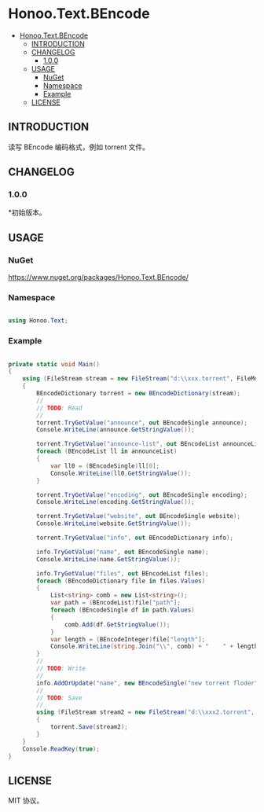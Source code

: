 # Honoo.Text.BEncode

<!-- @import "[TOC]" {cmd="toc" depthFrom=1 depthTo=6 orderedList=false} -->

<!-- code_chunk_output -->

- [Honoo.Text.BEncode](#honootextbencode)
  - [INTRODUCTION](#introduction)
  - [CHANGELOG](#changelog)
    - [1.0.0](#100)
  - [USAGE](#usage)
    - [NuGet](#nuget)
    - [Namespace](#namespace)
    - [Example](#example)
  - [LICENSE](#license)

<!-- /code_chunk_output -->

## INTRODUCTION

读写 BEncode 编码格式，例如 torrent 文件。

## CHANGELOG

### 1.0.0

*初始版本。

## USAGE

### NuGet

<https://www.nuget.org/packages/Honoo.Text.BEncode/>

### Namespace

```c#

using Honoo.Text;

```

### Example

```c#

private static void Main()
{
    using (FileStream stream = new FileStream("d:\\xxx.torrent", FileMode.Open, FileAccess.Read))
    {
        BEncodeDictionary torrent = new BEncodeDictionary(stream);
        //
        // TODO: Read
        //
        torrent.TryGetValue("announce", out BEncodeSingle announce);
        Console.WriteLine(announce.GetStringValue());

        torrent.TryGetValue("announce-list", out BEncodeList announceList);
        foreach (BEncodeList ll in announceList)
        {
            var ll0 = (BEncodeSingle)ll[0];
            Console.WriteLine(ll0.GetStringValue());
        }

        torrent.TryGetValue("encoding", out BEncodeSingle encoding);
        Console.WriteLine(encoding.GetStringValue());

        torrent.TryGetValue("website", out BEncodeSingle website);
        Console.WriteLine(website.GetStringValue());

        torrent.TryGetValue("info", out BEncodeDictionary info);

        info.TryGetValue("name", out BEncodeSingle name);
        Console.WriteLine(name.GetStringValue());

        info.TryGetValue("files", out BEncodeList files);
        foreach (BEncodeDictionary file in files.Values)
        {
            List<string> comb = new List<string>();
            var path = (BEncodeList)file["path"];
            foreach (BEncodeSingle df in path.Values)
            {
                comb.Add(df.GetStringValue());
            }
            var length = (BEncodeInteger)file["length"];
            Console.WriteLine(string.Join("\\", comb) + "    " + length.GetInt64Value());
        }
        //
        // TODO: Write
        //
        info.AddOrUpdate("name", new BEncodeSingle("new torrent floder"));
        //
        // TODO: Save
        //
        using (FileStream stream2 = new FileStream("d:\\xxx2.torrent", FileMode.Create, FileAccess.ReadWrite))
        {
            torrent.Save(stream2);
        }
    }
    Console.ReadKey(true);
}

```

## LICENSE

MIT 协议。
